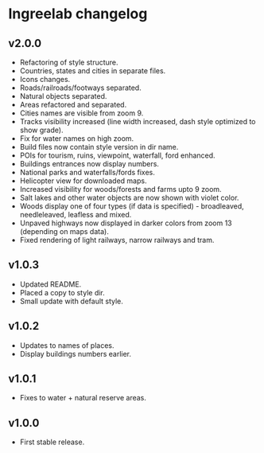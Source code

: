 # Ingreelab changelog

## v2.0.0

* Refactoring of style structure.
* Countries, states and cities in separate files.
* Icons changes.
* Roads/railroads/footways separated.
* Natural objects separated.
* Areas refactored and separated.
* Cities names are visible from zoom 9.
* Tracks visibility increased (line width increased, dash style optimized to show grade).
* Fix for water names on high zoom.
* Build files now contain style version in dir name.
* POIs for tourism, ruins, viewpoint, waterfall, ford enhanced.
* Buildings entrances now display numbers.
* National parks and waterfalls/fords fixes.
* Helicopter view for downloaded maps.
* Increased visibility for woods/forests and farms upto 9 zoom.
* Salt lakes and other water objects are now shown with violet color.
* Woods display one of four types (if data is specified) - broadleaved, needleleaved, leafless and mixed.
* Unpaved highways now displayed in darker colors from zoom 13 (depending on maps data).
* Fixed rendering of light railways, narrow railways and tram.

## v1.0.3

* Updated README. 
* Placed a copy to style dir.
* Small update with default style.

## v1.0.2

* Updates to names of places.
* Display buildings numbers earlier.

## v1.0.1

* Fixes to water + natural reserve areas.

## v1.0.0

* First stable release.

